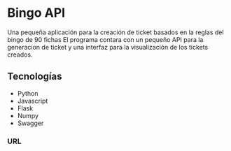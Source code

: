 # Bingo API

Una pequeña aplicación para la creación de ticket basados en la reglas del bingo de 90 fichas
El programa contara con un pequeño API para la generacion de ticket y una interfaz para la
visualización de los tickets creados.

## Tecnologías

- Python
- Javascript
- Flask
- Numpy
- Swagger


### URL
